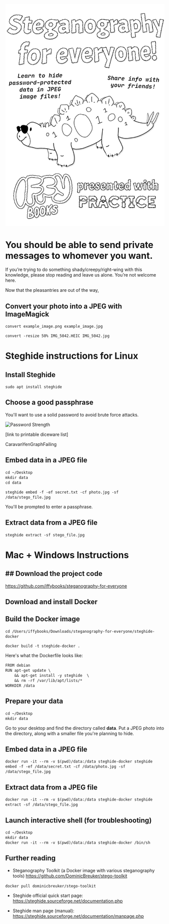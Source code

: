 <img src="images/a488c4f6d4a90680884d8401ec6c3856652fe2fb.png" title="" alt="Steganography_for_everyone_cover.png" data-align="center">

<div style="page-break-after: always;"></div>

# You should be able to send private messages to whomever you want.

If you’re trying to do something shady/creepy/right-wing with this knowledge, please stop reading and leave us alone. You’re not welcome here. 

Now that the pleasantries are out of the way,

## Convert your photo into a JPEG with ImageMagick

```
convert example_image.png example_image.jpg
```

```
convert -resize 50% IMG_5042.HEIC IMG_5042.jpg
```

# Steghide instructions for Linux

## Install Steghide

```
sudo apt install steghide
```

## Choose a good passphrase

You'll want to use a solid password to avoid brute force attacks.





<img title="To anyone who understands information theory and security and is in an infuriating argument with someone who does not (possibly involving mixed case), I sincerely apologize." src="https://imgs.xkcd.com/comics/password_strength.png" alt="Password Strength" data-align="center" width="540">



[link to printable diceware list]



CaravanYenGraphFailing







## Embed data in a JPEG file

```
cd ~/Desktop
mkdir data
cd data
```

```
steghide embed -f -ef secret.txt -cf photo.jpg -sf /data/stego_file.jpg
```

You'll be prompted to enter a passphrase.

## Extract data from a JPEG file

```
steghide extract -sf stego_file.jpg
```

## 

## 

# Mac + Windows Instructions

## ## Download the project code

https://github.com/iffybooks/steganography-for-everyone

## Download and install Docker

## 

## Build the Docker image

```
cd /Users/iffybooks/Downloads/steganography-for-everyone/steghide-docker 
```

```
docker build -t steghide-docker .
```

Here's what the Dockerfile looks like:

```
FROM debian
RUN apt-get update \
    && apt-get install -y steghide  \
    && rm -rf /var/lib/apt/lists/*
WORKDIR /data
```

## Prepare your data

```
cd ~/Desktop
mkdir data
```

Go to your desktop and find the directory called **data**. Put a JPEG photo into the directory, along with a smaller file you're planning to hide.

## Embed data in a JPEG file

```
docker run -it --rm -v $(pwd)/data:/data steghide-docker steghide embed -f -ef /data/secret.txt -cf /data/photo.jpg -sf /data/stego_file.jpg
```

## Extract data from a JPEG file

```
docker run -it --rm -v $(pwd)/data:/data steghide-docker steghide extract -sf /data/stego_file.jpg
```

## Launch interactive shell (for troubleshooting)

```
cd ~/Desktop
mkdir data
docker run -it --rm -v $(pwd)/data:/data steghide-docker /bin/sh
```

## Further reading

- Steganography Toolkit    (a Docker image with various steganography tools)
  https://github.com/DominicBreuker/stego-toolkit

`docker pull dominicbreuker/stego-toolkit`

- Steghide official quick start page:
  https://steghide.sourceforge.net/documentation.php

- Steghide man page (manual):
  https://steghide.sourceforge.net/documentation/manpage.php
